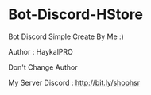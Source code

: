 # Bot-Discord-HStore
Bot Discord Simple Create By Me :)

Author : HaykalPRO

Don't Change Author

My Server Discord : http://bit.ly/shophsr
